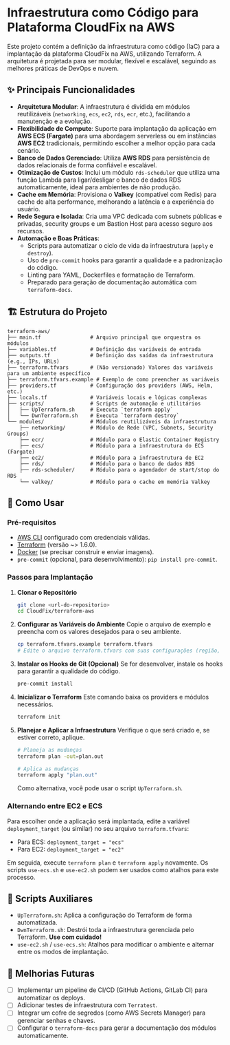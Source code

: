# Infraestrutura como Código para Plataforma CloudFix na AWS

Este projeto contém a definição da infraestrutura como código (IaC) para a implantação da plataforma CloudFix na AWS, utilizando Terraform. A arquitetura é projetada para ser modular, flexível e escalável, seguindo as melhores práticas de DevOps e nuvem.

## ✨ Principais Funcionalidades

- **Arquitetura Modular**: A infraestrutura é dividida em módulos reutilizáveis (`networking`, `ecs`, `ec2`, `rds`, `ecr`, etc.), facilitando a manutenção e a evolução.
- **Flexibilidade de Compute**: Suporte para implantação da aplicação em **AWS ECS (Fargate)** para uma abordagem serverless ou em instâncias **AWS EC2** tradicionais, permitindo escolher a melhor opção para cada cenário.
- **Banco de Dados Gerenciado**: Utiliza **AWS RDS** para persistência de dados relacionais de forma confiável e escalável.
- **Otimização de Custos**: Inclui um módulo `rds-scheduler` que utiliza uma função Lambda para ligar/desligar o banco de dados RDS automaticamente, ideal para ambientes de não produção.
- **Cache em Memória**: Provisiona o **Valkey** (compatível com Redis) para cache de alta performance, melhorando a latência e a experiência do usuário.
- **Rede Segura e Isolada**: Cria uma VPC dedicada com subnets públicas e privadas, security groups e um Bastion Host para acesso seguro aos recursos.
- **Automação e Boas Práticas**:
  - Scripts para automatizar o ciclo de vida da infraestrutura (`apply` e `destroy`).
  - Uso de `pre-commit` hooks para garantir a qualidade e a padronização do código.
  - Linting para YAML, Dockerfiles e formatação de Terraform.
  - Preparado para geração de documentação automática com `terraform-docs`.

## 🏗️ Estrutura do Projeto

```
terraform-aws/
├── main.tf                # Arquivo principal que orquestra os módulos
├── variables.tf           # Definição das variáveis de entrada
├── outputs.tf             # Definição das saídas da infraestrutura (e.g., IPs, URLs)
├── terraform.tfvars       # (Não versionado) Valores das variáveis para um ambiente específico
├── terraform.tfvars.example # Exemplo de como preencher as variáveis
├── providers.tf           # Configuração dos providers (AWS, Helm, etc.)
├── locals.tf              # Variáveis locais e lógicas complexas
├── scripts/               # Scripts de automação e utilitários
│   ├── UpTerraform.sh     # Executa `terraform apply`
│   └── DwnTerraform.sh    # Executa `terraform destroy`
└── modules/               # Módulos reutilizáveis da infraestrutura
    ├── networking/        # Módulo de Rede (VPC, Subnets, Security Groups)
    ├── ecr/               # Módulo para o Elastic Container Registry
    ├── ecs/               # Módulo para a infraestrutura do ECS (Fargate)
    ├── ec2/               # Módulo para a infraestrutura de EC2
    ├── rds/               # Módulo para o banco de dados RDS
    ├── rds-scheduler/     # Módulo para o agendador de start/stop do RDS
    └── valkey/            # Módulo para o cache em memória Valkey
```

## 🚀 Como Usar

### Pré-requisitos

- [AWS CLI](https://aws.amazon.com/cli/) configurado com credenciais válidas.
- [Terraform](https://www.terraform.io/downloads.html) (versão ~> 1.6.0).
- [Docker](https://www.docker.com/get-started) (se precisar construir e enviar imagens).
- `pre-commit` (opcional, para desenvolvimento): `pip install pre-commit`.

### Passos para Implantação

1.  **Clonar o Repositório**
    ```bash
    git clone <url-do-repositorio>
    cd CloudFix/terraform-aws
    ```

2.  **Configurar as Variáveis do Ambiente**
    Copie o arquivo de exemplo e preencha com os valores desejados para o seu ambiente.
    ```bash
    cp terraform.tfvars.example terraform.tfvars
    # Edite o arquivo terraform.tfvars com suas configurações (região, nome do ambiente, etc.)
    ```

3.  **Instalar os Hooks de Git (Opcional)**
    Se for desenvolver, instale os hooks para garantir a qualidade do código.
    ```bash
    pre-commit install
    ```

4.  **Inicializar o Terraform**
    Este comando baixa os providers e módulos necessários.
    ```bash
    terraform init
    ```

5.  **Planejar e Aplicar a Infraestrutura**
    Verifique o que será criado e, se estiver correto, aplique.
    ```bash
    # Planeja as mudanças
    terraform plan -out=plan.out

    # Aplica as mudanças
    terraform apply "plan.out"
    ```
    Como alternativa, você pode usar o script `UpTerraform.sh`.

### Alternando entre EC2 e ECS

Para escolher onde a aplicação será implantada, edite a variável `deployment_target` (ou similar) no seu arquivo `terraform.tfvars`:

- Para ECS: `deployment_target = "ecs"`
- Para EC2: `deployment_target = "ec2"`

Em seguida, execute `terraform plan` e `terraform apply` novamente. Os scripts `use-ecs.sh` e `use-ec2.sh` podem ser usados como atalhos para este processo.

## 📜 Scripts Auxiliares

- `UpTerraform.sh`: Aplica a configuração do Terraform de forma automatizada.
- `DwnTerraform.sh`: Destrói toda a infraestrutura gerenciada pelo Terraform. **Use com cuidado!**
- `use-ec2.sh` / `use-ecs.sh`: Atalhos para modificar o ambiente e alternar entre os modos de implantação.

## 🔮 Melhorias Futuras

- [ ] Implementar um pipeline de CI/CD (GitHub Actions, GitLab CI) para automatizar os deploys.
- [ ] Adicionar testes de infraestrutura com `Terratest`.
- [ ] Integrar um cofre de segredos (como AWS Secrets Manager) para gerenciar senhas e chaves.
- [ ] Configurar o `terraform-docs` para gerar a documentação dos módulos automaticamente.
